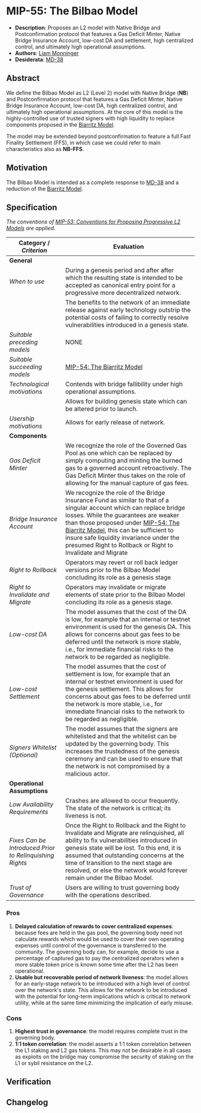 # MIP-55: The Bilbao Model

- **Description**: Proposes an L2 model with Native Bridge and Postconfirmation protocol that features a Gas Deficit Minter, Native Bridge Insurance Account, low-cost DA and settlement, high centralized control, and ultimately high operational assumptions.
- **Authors**: [Liam Monninger](mailto:liam@movementlabs.xyz)
- **Desiderata**: [MD-38](https://github.com/movementlabsxyz/MIP/pull/38)

## Abstract

We define the Bilbao Model as L2 (Level 2) model with Native Bridge (**NB**) and Postconfirmation protocol that features a Gas Deficit Minter, Native Bridge Insurance Account, low-cost DA, high centralized control, and ultimately high operational assumptions. At the core of this model is the highly-controlled use of trusted signers with high liquidity to replace components proposed in the [Biarritz Model](https://github.com/movementlabsxyz/MIP/pull/54).

The model may be extended beyond postconfirmation to feature a full Fast Finality Settlement (FFS), in which case we could refer to main characteristics also as **NB-FFS**.

## Motivation

The Bilbao Model is intended as a complete response to [MD-38](https://github.com/movementlabsxyz/MIP/pull/38) and a reduction of the [Biarritz Model](https://github.com/movementlabsxyz/MIP/pull/54).

## Specification

_The conventions of [MIP-53: Conventions for Proposing Progressive L2 Models](../mip-53) are applied._

| Category / _Criterion_ | Evaluation |
|-----------|------------|
| **General** | |
| _When to use_ | During a genesis period and after after which the resulting state is intended to be accepted as canonical entry point for a progressive more decentralized network. |
|| The benefits to the network of an immediate release against early technology outstrip the potential costs of failing to correctly resolve vulnerabilities introduced in a genesis state. |
| _Suitable preceding models_ | NONE |
| _Suitable succeeding models_ | [MIP-54: The Biarritz Model](https://github.com/movementlabsxyz/MIP/pull/54) |
| _Technological motivations_ | Contends with bridge fallibility under high operational assumptions. |
|| Allows for building genesis state which can be altered prior to launch. |
| _Usership motivations_ | Allows for early release of network. |
| **Components** | |
| _Gas Deficit Minter_ | We recognize the role of the Governed Gas Pool as one which can be replaced by simply computing and minting the burned gas to a governed account retroactively. The Gas Deficit Minter thus takes on the role of allowing for the manual capture of gas fees. |
| _Bridge Insurance Account_ | We recognize the role of the Bridge Insurance Fund as similar to that of a singular account which can replace bridge losses. While the guarantees are weaker than those proposed under [MIP-54: The Biarritz Model](https://github.com/movementlabsxyz/MIP/pull/54), this can be sufficient to insure safe liquidity invariance under the presumed Right to Rollback or Right to Invalidate and Migrate |
| _Right to Rollback_ | Operators may revert or roll back ledger versions prior to the Bilbao Model concluding its role as a genesis stage  |
| _Right to Invalidate and Migrate_ | Operators may invalidate or migrate elements of state prior to the Bilbao Model concluding its role as a genesis stage. |
| _Low-cost DA_ | The model assumes that the cost of the DA is low, for example that an internal or testnet environment is used for the genesis DA. This allows for concerns about gas fees to be deferred until the network is more stable, i.e., for immediate financial risks to the network to be regarded as negligible. |
| _Low-cost Settlement_ | The model assumes that the cost of settlement is low, for example that an internal or testnet environment is used for the genesis settlement. This allows for concerns about gas fees to be deferred until the network is more stable, i.e., for immediate financial risks to the network to be regarded as negligible. |
| _Signers Whitelist (Optional)_ | The model assumes that the signers are whitelisted and that the whitelist can be updated by the governing body. This increases the trustedness of the genesis ceremony and can be used to ensure that the network is not compromised by a malicious actor. |
| **Operational Assumptions** | |
| _Low Availability Requirements_ | Crashes are allowed to occur frequently. The state of the network is critical; its liveness is not. |
| _Fixes Can be Introduced Prior to Relinquishing Rights_ | Once the Right to Rollback and the Right to Invalidate and Migrate are relinquished, all ability to fix vulnerabilities introduced in genesis state will be lost. To this end, it is assumed that outstanding concerns at the time of transition to the next stage are resolved, or else the network would forever remain under the Bilbao Model. |
| _Trust of Governance_ | Users are willing to trust governing body with the operations described.  |

### Pros

1. **Delayed calculation of rewards to cover centralized expenses**: because fees are held in the gas pool, the governing body need not calculate rewards which would be used to cover their own operating expenses until control of the governance is transferred to the community. The governing body can, for example, decide to use a percentage of captured gas to pay the centralized operators when a more stable token price is known some time after the L2 has been operational.
2. **Usable but recoverable period of network liveness**: the model allows for an early-stage network to be introduced with a high level of control over the network's state. This allows for the network to be introduced with the potential for long-term implications which is critical to network utility, while at the same time minimizing the implication of early misuse.

### Cons

1. **Highest trust in governance**: the model requires complete trust in the governing body.
2. **1:1 token correlation**: the model asserts a 1:1 token correlation between the L1 staking and L2 gas tokens. This may not be desirable in all cases as exploits on the bridge may compromise the security of staking on the L1 or sybil resistance on the L2.

## Verification

## Changelog
